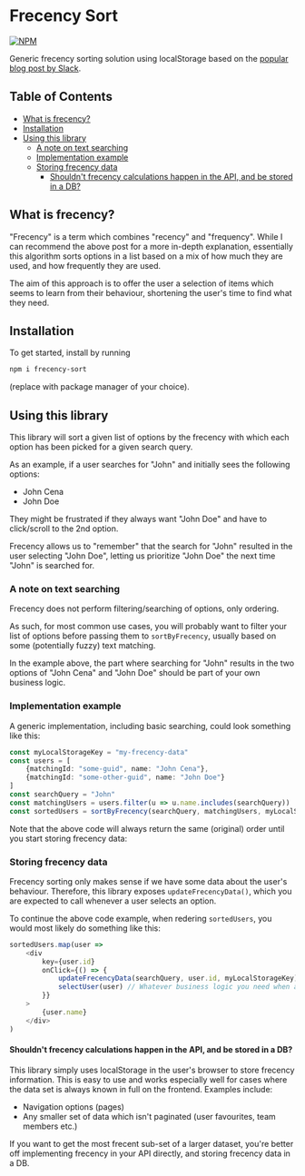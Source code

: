 # Frecency Sort

[![NPM](https://nodei.co/npm/frecency-sort.png)](https://npmjs.org/package/frecency-sort)

Generic frecency sorting solution using localStorage based on the [popular blog post by Slack](https://slack.engineering/a-faster-smarter-quick-switcher/).


## Table of Contents
- [What is frecency?](#what-is-frecency?)
- [Installation](#installation)
- [Using this library](#using-this-library)
  - [A note on text searching](#a-note-on-text-searching)
  - [Implementation example](#implementation-example)
  - [Storing frecency data](#storing-frecency-data)
    - [Shouldn't frecency calculations happen in the API, and be stored in a DB?](#shouldnt-frecency-calculations-happen-in-the-api-and-be-stored-in-a-db)

## What is frecency?
"Frecency" is a term which combines "recency" and "frequency". While I can recommend the above post for a more in-depth explanation, essentially this algorithm sorts options in a list based on a mix of how much they are used, and how frequently they are used.

The aim of this approach is to offer the user a selection of items which seems to learn from their behaviour, shortening the user's time to find what they need.

## Installation
To get started, install by running 
```bash
npm i frecency-sort
``` 
(replace with package manager of your choice).

## Using this library
This library will sort a given list of options by the frecency with which each option has been picked for a given search query.

As an example, if a user searches for "John" and initially sees the following options:
- John Cena
- John Doe

They might be frustrated if they always want "John Doe" and have to click/scroll to the 2nd option.

Frecency allows us to "remember" that the search for "John" resulted in the user selecting "John Doe", 
letting us prioritize "John Doe" the next time "John" is searched for.

### A note on text searching
Frecency does not perform filtering/searching of options, only ordering. 

As such, for most common use cases, you will probably want to filter your list of options before passing them to `sortByFrecency`, 
usually based on some (potentially fuzzy) text matching. 

In the example above, the part where searching for "John" results in the two options of "John Cena" and "John Doe" should be part of your own business logic.

### Implementation example 

A generic implementation, including basic searching, could look something like this:

```typescript
const myLocalStorageKey = "my-frecency-data"
const users = [
    {matchingId: "some-guid", name: "John Cena"},
    {matchingId: "some-other-guid", name: "John Doe"}
]  
const searchQuery = "John"
const matchingUsers = users.filter(u => u.name.includes(searchQuery))
const sortedUsers = sortByFrecency(searchQuery, matchingUsers, myLocalStorageKey)
```

Note that the above code will always return the same (original) order until you start storing frecency data:

### Storing frecency data
Frecency sorting only makes sense if we have some data about the user's behaviour. Therefore, this library exposes `updateFrecencyData()`, 
which you are expected to call whenever a user selects an option.

To continue the above code example, when redering `sortedUsers`, you would most likely do something like this:
```typescript
sortedUsers.map(user => 
    <div 
        key={user.id}
        onClick={() => {
            updateFrecencyData(searchQuery, user.id, myLocalStorageKey) // Update frecency data for future searches
            selectUser(user) // Whatever business logic you need when an option is clicked
        }}
    >
        {user.name}
    </div>
)
```

#### Shouldn't frecency calculations happen in the API, and be stored in a DB?

This library simply uses localStorage in the user's browser to store frecency information. This is easy to use and works especially well for cases where the data set is always known in full on the frontend.
Examples include:
- Navigation options (pages)
- Any smaller set of data which isn't paginated (user favourites, team members etc.)

If you want to get the most frecent sub-set of a larger dataset, you're better off implementing frecency in your API directly, and storing frecency data in a DB.
